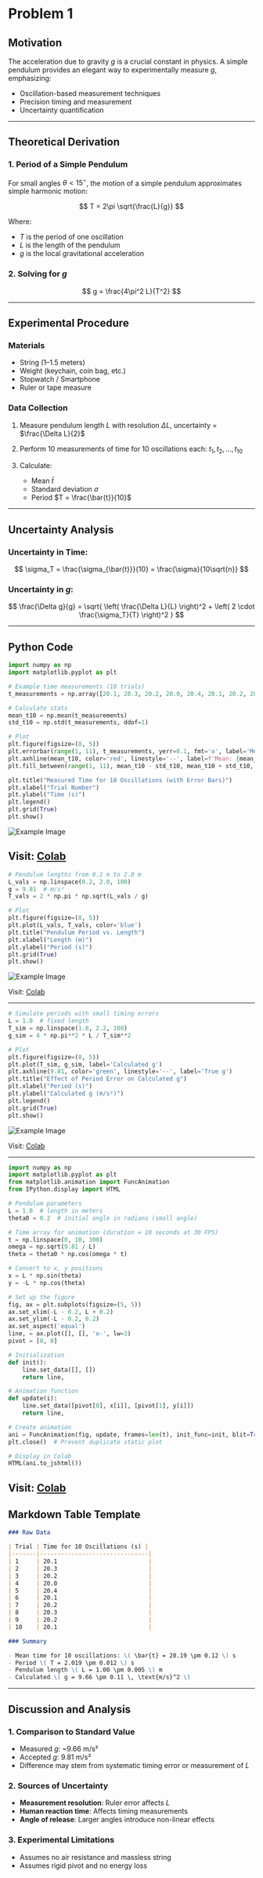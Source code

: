 # Problem 1
## Motivation

The acceleration due to gravity $g$ is a crucial constant in physics. A simple pendulum provides an elegant way to experimentally measure $g$, emphasizing:

* Oscillation-based measurement techniques
* Precision timing and measurement
* Uncertainty quantification

---

## Theoretical Derivation

### 1. Period of a Simple Pendulum

For small angles $\theta < 15^\circ$, the motion of a simple pendulum approximates simple harmonic motion:

$$
T = 2\pi \sqrt{\frac{L}{g}}
$$

Where:

* $T$ is the period of one oscillation
* $L$ is the length of the pendulum
* $g$ is the local gravitational acceleration

### 2. Solving for $g$

$$
g = \frac{4\pi^2 L}{T^2}
$$

---

## Experimental Procedure

### Materials

* String (1–1.5 meters)
* Weight (keychain, coin bag, etc.)
* Stopwatch / Smartphone
* Ruler or tape measure

### Data Collection

1. Measure pendulum length $L$ with resolution $\Delta L$, uncertainty = $\frac{\Delta L}{2}$
2. Perform 10 measurements of time for 10 oscillations each: $t_1, t_2, ..., t_{10}$
3. Calculate:

   * Mean $\bar{t}$
   * Standard deviation $\sigma$
   * Period $T = \frac{\bar{t}}{10}$

---

## Uncertainty Analysis

### Uncertainty in Time:

$$
\sigma_T = \frac{\sigma_{\bar{t}}}{10} = \frac{\sigma}{10\sqrt{n}}
$$

### Uncertainty in $g$:

$$
\frac{\Delta g}{g} = \sqrt{ \left( \frac{\Delta L}{L} \right)^2 + \left( 2 \cdot \frac{\sigma_T}{T} \right)^2 }
$$

---

## Python Code 
```python
import numpy as np
import matplotlib.pyplot as plt

# Example time measurements (10 trials)
t_measurements = np.array([20.1, 20.3, 20.2, 20.0, 20.4, 20.1, 20.2, 20.3, 20.2, 20.1])

# Calculate stats
mean_t10 = np.mean(t_measurements)
std_t10 = np.std(t_measurements, ddof=1)

# Plot
plt.figure(figsize=(8, 5))
plt.errorbar(range(1, 11), t_measurements, yerr=0.1, fmt='o', label='Measured Times')
plt.axhline(mean_t10, color='red', linestyle='--', label=f'Mean: {mean_t10:.2f}s')
plt.fill_between(range(1, 11), mean_t10 - std_t10, mean_t10 + std_t10, color='red', alpha=0.2, label='±1 SD')

plt.title("Measured Time for 10 Oscillations (with Error Bars)")
plt.xlabel("Trial Number")
plt.ylabel("Time (s)")
plt.legend()
plt.grid(True)
plt.show()
```
![Example Image](https://github.com/tugcecicekli/solutions_repo/blob/main/docs/1%20Physics/7%20Measurements/Unknown-71.png?raw=true)

Visit: [Colab](https://colab.research.google.com/drive/1OTRbTTaFb3A38Wvb5JEP1-nqszRAT3YV#scrollTo=UGd9jv-Xk9O_)
---
```python
# Pendulum lengths from 0.2 m to 2.0 m
L_vals = np.linspace(0.2, 2.0, 100)
g = 9.81  # m/s²
T_vals = 2 * np.pi * np.sqrt(L_vals / g)

# Plot
plt.figure(figsize=(8, 5))
plt.plot(L_vals, T_vals, color='blue')
plt.title("Pendulum Period vs. Length")
plt.xlabel("Length (m)")
plt.ylabel("Period (s)")
plt.grid(True)
plt.show()
```
![Example Image](https://github.com/tugcecicekli/solutions_repo/blob/main/docs/1%20Physics/7%20Measurements/Unknown-72.png?raw=true)

Visit: [Colab](https://colab.research.google.com/drive/1OTRbTTaFb3A38Wvb5JEP1-nqszRAT3YV#scrollTo=UGd9jv-Xk9O_)

---
```python
# Simulate periods with small timing errors
L = 1.0  # fixed length
T_sim = np.linspace(1.8, 2.2, 100)
g_sim = 4 * np.pi**2 * L / T_sim**2

# Plot
plt.figure(figsize=(8, 5))
plt.plot(T_sim, g_sim, label='Calculated g')
plt.axhline(9.81, color='green', linestyle='--', label='True g')
plt.title("Effect of Period Error on Calculated g")
plt.xlabel("Period (s)")
plt.ylabel("Calculated g (m/s²)")
plt.legend()
plt.grid(True)
plt.show()
```
![Example Image](https://github.com/tugcecicekli/solutions_repo/blob/main/docs/1%20Physics/7%20Measurements/Unknown-73.png?raw=true)

Visit: [Colab](https://colab.research.google.com/drive/1OTRbTTaFb3A38Wvb5JEP1-nqszRAT3YV#scrollTo=UGd9jv-Xk9O_)

---

```python
import numpy as np
import matplotlib.pyplot as plt
from matplotlib.animation import FuncAnimation
from IPython.display import HTML

# Pendulum parameters
L = 1.0  # length in meters
theta0 = 0.2  # initial angle in radians (small angle)

# Time array for animation (duration = 10 seconds at 30 FPS)
t = np.linspace(0, 10, 300)
omega = np.sqrt(9.81 / L)
theta = theta0 * np.cos(omega * t)

# Convert to x, y positions
x = L * np.sin(theta)
y = -L * np.cos(theta)

# Set up the figure
fig, ax = plt.subplots(figsize=(5, 5))
ax.set_xlim(-L - 0.2, L + 0.2)
ax.set_ylim(-L - 0.2, 0.2)
ax.set_aspect('equal')
line, = ax.plot([], [], 'o-', lw=3)
pivot = [0, 0]

# Initialization
def init():
    line.set_data([], [])
    return line,

# Animation function
def update(i):
    line.set_data([pivot[0], x[i]], [pivot[1], y[i]])
    return line,

# Create animation
ani = FuncAnimation(fig, update, frames=len(t), init_func=init, blit=True)
plt.close()  # Prevent duplicate static plot

# Display in Colab
HTML(ani.to_jshtml())
```
Visit: [Colab](https://colab.research.google.com/drive/1OTRbTTaFb3A38Wvb5JEP1-nqszRAT3YV#scrollTo=UGd9jv-Xk9O_)
---

## Markdown Table Template

```markdown
### Raw Data

| Trial | Time for 10 Oscillations (s) |
|-------|-------------------------------|
| 1     | 20.1                          |
| 2     | 20.3                          |
| 3     | 20.2                          |
| 4     | 20.0                          |
| 5     | 20.4                          |
| 6     | 20.1                          |
| 7     | 20.2                          |
| 8     | 20.3                          |
| 9     | 20.2                          |
| 10    | 20.1                          |

### Summary

- Mean time for 10 oscillations: \( \bar{t} = 20.19 \pm 0.12 \) s
- Period \( T = 2.019 \pm 0.012 \) s
- Pendulum length \( L = 1.00 \pm 0.005 \) m
- Calculated \( g = 9.66 \pm 0.11 \, \text{m/s}^2 \)
```

---

## Discussion and Analysis

### 1. Comparison to Standard Value

* Measured $g$: \~9.66 m/s²
* Accepted $g$: 9.81 m/s²
* Difference may stem from systematic timing error or measurement of $L$

### 2. Sources of Uncertainty

* **Measurement resolution**: Ruler error affects $L$
* **Human reaction time**: Affects timing measurements
* **Angle of release**: Larger angles introduce non-linear effects

### 3. Experimental Limitations

* Assumes no air resistance and massless string
* Assumes rigid pivot and no energy loss
